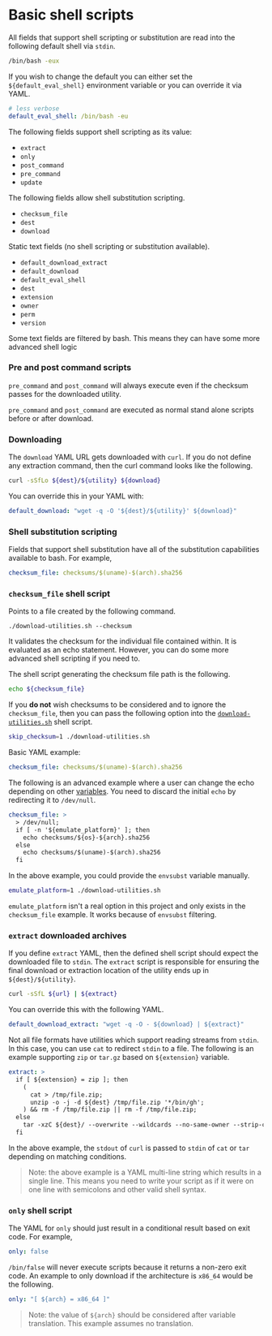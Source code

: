 # Basic shell scripts

All fields that support shell scripting or substitution are read into the
following default shell via `stdin`.

```bash
/bin/bash -eux
```

If you wish to change the default you can either set the `${default_eval_shell}`
environment variable or you can override it via YAML.

```yaml
# less verbose
default_eval_shell: /bin/bash -eu
```

The following fields support shell scripting as its value:

- `extract`
- `only`
- `post_command`
- `pre_command`
- `update`

The following fields allow shell substitution scripting.

- `checksum_file`
- `dest`
- `download`

Static text fields (no shell scripting or substitution available).

- `default_download_extract`
- `default_download`
- `default_eval_shell`
- `dest`
- `extension`
- `owner`
- `perm`
- `version`

Some text fields are filtered by bash.  This means they can have some more
advanced shell logic

### Pre and post command scripts

`pre_command` and `post_command` will always execute even if the checksum passes
for the downloaded utility.

`pre_command` and `post_command` are executed as normal stand alone scripts
before or after download.

### Downloading

The `download` YAML URL gets downloaded with `curl`.  If you do not define any
extraction command, then the curl command looks like the following.

```bash
curl -sSfLo ${dest}/${utility} ${download}
```

You can override this in your YAML with:

```yaml
default_download: "wget -q -O '${dest}/${utility}' ${download}"
```

### Shell substitution scripting

Fields that support shell substitution have all of the substitution capabilities
available to bash.  For example,

```yaml
checksum_file: checksums/$(uname)-$(arch).sha256
```

### `checksum_file` shell script

Points to a file created by the following command.

    ./download-utilities.sh --checksum

It validates the checksum for the individual file contained within.  It is
evaluated as an echo statement.  However, you can do some more advanced shell
scripting if you need to.

The shell script generating the checksum file path is the following.

```bash
echo ${checksum_file}
```

If you **do not** wish checksums to be considered and to ignore the
`checksum_file`, then you can pass the following option into the
[`download-utilities.sh`](../download-utilities.sh) shell script.

```bash
skip_checksum=1 ./download-utilities.sh
```

Basic YAML example:

```yaml
checksum_file: checksums/$(uname)-$(arch).sha256
```

The following is an advanced example where a user can change the echo depending
on other [variables](yaml-spec.md).  You need to discard the initial `echo` by
redirecting it to `/dev/null`.

```yaml
checksum_file: >
  > /dev/null;
  if [ -n '${emulate_platform}' ]; then
    echo checksums/${os}-${arch}.sha256
  else
    echo checksums/$(uname)-$(arch).sha256
  fi
```

In the above example, you could provide the `envsubst` variable manually.

```bash
emulate_platform=1 ./download-utilities.sh
```

`emulate_platform` isn't a real option in this project and only exists in the
`checksum_file` example.  It works because of `envsubst` filtering.

### `extract` downloaded archives

If you define `extract` YAML, then the defined shell script should expect the
downloaded file to `stdin`.  The `extract` script is responsible for ensuring
the final download or extraction location of the utility ends up in
`${dest}/${utility}`.

```bash
curl -sSfL ${url} | ${extract}
```

You can override this with the following YAML.

```yaml
default_download_extract: "wget -q -O - ${download} | ${extract}"
```

Not all file formats have utilities which support reading streams from `stdin`.
In this case, you can use `cat` to redirect `stdin` to a file.  The following is
an example supporting `zip` or `tar.gz` based on `${extension}` variable.

```yaml
extract: >
  if [ ${extension} = zip ]; then
    (
      cat > /tmp/file.zip;
      unzip -o -j -d ${dest} /tmp/file.zip '*/bin/gh';
    ) && rm -f /tmp/file.zip || rm -f /tmp/file.zip;
  else
    tar -xzC ${dest}/ --overwrite --wildcards --no-same-owner --strip-components=2 '*/bin/gh';
  fi
```

In the above example, the `stdout` of `curl` is passed to `stdin` of `cat` or
`tar` depending on matching conditions.

> Note: the above example is a YAML multi-line string which results in a single
> line.  This means you need to write your script as if it were on one line with
> semicolons and other valid shell syntax.

### `only` shell script

The YAML for `only` should just result in a conditional result based on exit
code.  For example,

```yaml
only: false
```

`/bin/false` will never execute scripts because it returns a non-zero exit code.
An example to only download if the architecture is `x86_64` would be the
following.

```yaml
only: "[ ${arch} = x86_64 ]"
```

> Note: the value of `${arch}` should be considered after variable translation.
> This example assumes no translation.
